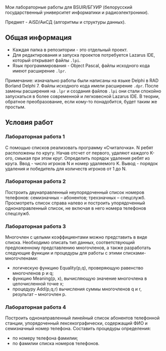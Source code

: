 Мои лабораторные работы для BSUIR/БГУИР (белорусский государственный университет информатики и радиоэлектроники).

Предмет - AiSD/АиСД (алгоритмы и структуры данных).

<h2> Общая информация </h2>

* Каждая папка в репозитории - это отдельный проект.
* Для редактирования и запуска проектов потребуется Lazarus IDE, который открывает файлы `.lpi`.
* Язык программирования - Object Pascal, файлы исходного кода имеют расширение `.lpr`.

Примечание: изначально работы были написаны на языке Delphi в RAD Borland Delphi 7. Файлы исходного кода имели расширение `.dpr`. После замены расширения на `.lpr` и создания файлов `.lpi` они стали спокойно запускаться в более современной и легковесной Lazarus IDE. В теории, обратное преобразование, если кому-то понадобится, будет таким же простым.

<h2> Условия работ </h2>

<h3> Лабораторная работа 1 </h3>

С помощью списков реализовать программу «Считалочка». N ребят расположены по кругу. Начав отсчет от первого, удаляют каждого K-ого, смыкая при этом круг. Определить порядок удаления ребят из круга. Ввод - число игроков N и номер удаляемого K. Вывод - порядок удаления и победитель для количеств игроков от 1 до N.

<h3> Лабораторная работа 2 </h3>

Построить двунаправленный неупорядоченный список номеров телефонов: семизначных – абонентов;  трехзначных – спецслужб. Просмотреть список справа налево и построить упорядоченный однонаправленный список, не включая в него номера телефонов спецслужб.

<h3> Лабораторная работа 3 </h3>

Многочлен с целыми коэффициентами можно представить в виде списка. Необходимо описать тип данных, соответствующий предложенному представлению многочленов, а также разработать следующие функции и процедуры для работы с этими списками-многочленами:
* логическую функцию Equality(p,q), проверяющую равенство многочленов p и q;
* функцию Meaning(p, x), вычисляющую значение многочлена в целочисленной точке х;
* процедуру Add(p,q,r) вычисления суммы многочленов q и r, результат – многочлен  p.

<h3> Лабораторная работа 4 </h3>

Построить однонаправленный линейный список абонентов телефонной станции, упорядоченный лексекографически, содержащий ФИО и семизначный номер телефона. Составить процедуры определения:
* по номеру телефона фамилии;
* по фамилии списка номеров телефонов.
